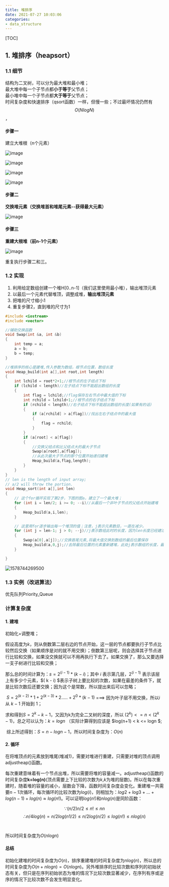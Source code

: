 ```yaml
---
title: 堆排序
date: 2021-07-27 10:03:06
categories:
- data_structure
---
```

[TOC]


## 1. 堆排序（heapsort）
### 1.1 细节
结构为二叉树，可以分为最大堆和最小堆；  
最大堆中每一个子节点都**小于等于**父节点；  
最小堆中每一个子节点都**大于等于**父节点；  
时间复杂度和快速排序（qsort函数）一样，但慢一些；不过最坏情况仍然有$$O(NlogN)$$，

#### 步骤一

建立大堆根（n个元素）

![image](imags/1307402-20180407155121798-894611563.png)

![image](imags/1307402-20180407155122830-1498726531.png)

![image](imags/1307402-20180407155123881-1600164453.png)

![image](imags/1307402-20180407155124922-114571381.png)

#### 步骤二

**交换堆元素（交换堆首和堆尾元素--获得最大元素）**

![image](imags/1307402-20180407155125984-1274915289.png)

#### 步骤三

**重建大根堆（前n-1个元素）**

![image](imags/1307402-20180407155127035-1664465087.png)



重复执行步骤二和三。

### 1.2 实现
1. 利用给定数组创建一个堆H[0..n-1]（我们这里使用最小堆），输出堆顶元素
2. 以最后一个元素代替堆顶，调整成堆，**输出堆顶元素**
3. 把堆的尺寸缩小1
4. 重复步骤2，直到堆的尺寸为1

```c++
#include <iostream>
#include <vector>

//辅助交换函数
void Swap(int &a, int &b)
{
	int temp = a;
	a = b;
	b = temp;
}

//堆排序的核心是建堆,传入参数为数组，根节点位置，数组长度
void Heap_build(int a[],int root,int length)
{
	int lchild = root*2+1;//根节点的左子结点下标
	if (lchild < length)//左子结点下标不能超出数组的长度
	{
		int flag = lchild;//flag保存左右节点中最大值的下标
		int rchild = lchild+1;//根节点的右子结点下标
		if (rchild < length)//右子结点下标不能超出数组的长度(如果有的话)
		{
			if (a[rchild] > a[flag])//找出左右子结点中的最大值
			{
				flag = rchild;
			}
		}
		if (a[root] < a[flag])
		{
			//交换父结点和比父结点大的最大子节点
			Swap(a[root],a[flag]);
			//从此次最大子节点的那个位置开始递归建堆
			Heap_build(a,flag,length);
		}
	}
}
// len is the length of input array;
// a/2 will throw the portion.
void Heap_sort(int a[],int len)
{
	// 这个for循环实现了第2步，下图的图a，建立了一个最大堆；
	for (int i = len/2; i >= 0; --i)//从最后一个非叶子节点的父结点开始建堆
	{
		Heap_build(a,i,len);
	}

	// 这里用for逐步输出每一个堆顶的值；注意，j表示元素数目，一直在减少。
	for (int j = len-1; j > 0; --j)//j表示数组此时的长度，因为len长度已经建过了，从len-1开始
	{
		Swap(a[0],a[j]);//交换首尾元素,将最大值交换到数组的最后位置保存
		Heap_build(a,0,j);//去除最后位置的元素重新建堆，此处j表示数组的长度，最后一个位置下标变为len-2
	}

}
```

![1578744269500](../images/1578744269500.png)

### 1.3 实例（改进算法）
优先队列Priority_Queue

### 计算复杂度

#### 1. 建堆

初始化+调整堆；

假设高度为$k$，则从倒数第二层右边的节点开始，这一层的节点都要执行子节点比较然后交换（如果顺序是对的就不用交换）；倒数第三层呢，则会选择其子节点进行比较和交换，如果没交换就可以不用再执行下去了。如果交换了，那么又要选择一支子树进行比较和交换；

那么总的时间计算为：$s = 2^{( i - 1 )} * ( k - i )$；其中 $i$ 表示第几层，$2^{( i - 1)}$ 表示该层上有多少个元素，$( k - i) $表示子树上要比较的次数，如果在最差的条件下，就是比较次数后还要交换；因为这个是常数，所以提出来后可以忽略；

​    $S = 2^{(k-2)} * 1 + 2^{(k-3)}*2.....+2^{0}*(k-1)$  ===> 因为叶子层不用交换，所以$i$从 $k-1$ 开始到 $1$；

求和得到$S = 2^k -k -1$，又因为k为完全二叉树的深度，所以 $(2^k) <=  n < (2^k  -1 )$，总之可以认为：$k = logn$ （实际计算得到应该是 $log(n+1) < k <= logn $;

​    综上所述得到：$S = n - logn -1$，所以时间复杂度为：$O(n)$

#### 2. 循环

在将堆顶点的元素放到堆尾(堆减1)，需要对堆进行重建，只需要对堆的顶点调用adjustheap()函数。

每次重建意味着有一个节点出堆，所以需要将堆的容量减一。adjustheap()函数的时间复杂度**k=log(n)**(顶点需要上下比较的次数为$k$,$k$为堆的层数)。所以在每次重建时，随着堆的容量的减小，层数会下降，函数时间复杂度会变化。重建堆一共需要$n-1$次循环，每次循环的比较次数为$log(i)$，则相加为：$log2+log3+…+log(n-1)+log(n)≈log(n!)$。可以证明$log(n!)$和$nlog(n)$是同阶函数：
　　

$$∵(n/2)n/2≤n!≤nn$$
$$∴n/4log(n)=n/2log(n1/2)≤n/2log(n/2)≤log(n!)≤nlog(n)$$
　　

所以时间复杂度为$O(nlogn)$

#### 总结

初始化建堆的时间复杂度为$O(n)$，排序重建堆的时间复杂度为$nlog(n)$，所以总的时间复杂度为$O(n+nlogn)=O(nlogn)$。另外堆排序的比较次数和序列的初始状态有关，但只是在序列初始状态为堆的情况下比较次数显著减少，在序列有序或逆序的情况下比较次数不会发生明显变化。